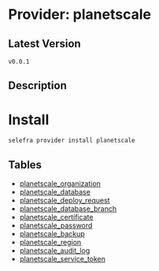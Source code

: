 # Provider: planetscale

## Latest Version 

```
v0.0.1
```
## Description 


# Install 

```
selefra provider install planetscale
```


## Tables 

- [planetscale_organization](planetscale_organization.md)
- [planetscale_database](planetscale_database.md)
- [planetscale_deploy_request](planetscale_deploy_request.md)
- [planetscale_database_branch](planetscale_database_branch.md)
- [planetscale_certificate](planetscale_certificate.md)
- [planetscale_password](planetscale_password.md)
- [planetscale_backup](planetscale_backup.md)
- [planetscale_region](planetscale_region.md)
- [planetscale_audit_log](planetscale_audit_log.md)
- [planetscale_service_token](planetscale_service_token.md)


